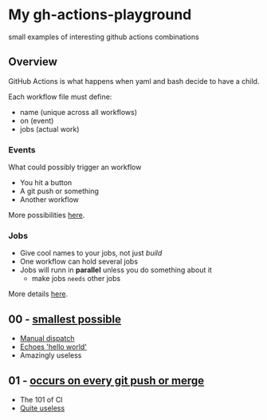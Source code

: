 # My gh-actions-playground

small examples of interesting github actions combinations

## Overview

GitHub Actions is what happens when yaml and bash decide to have a child.

Each workflow file must define:

- name (unique across all workflows)
- on (event)
- jobs (actual work)

### Events

What could possibly trigger an workflow

- You hit a button
- A git push or something
- Another workflow

More possibilities [here](https://docs.github.com/en/actions/using-workflows/events-that-trigger-workflows).

### Jobs

- Give cool names to your jobs, not just _build_
- One workflow can hold several jobs
- Jobs will runn in **parallel** unless you do something about it
  - make jobs `needs` other jobs

More details [here](https://docs.github.com/en/actions/using-jobs/using-conditions-to-control-job-execution).

## 00 - [smallest possible](.github/workflows/00-hello-world.yml)

- [Manual dispatch](https://github.com/sombriks/gh-actions-playground/actions/workflows/00-hello-world.yml)
- [Echoes 'hello world'](https://github.com/sombriks/gh-actions-playground/actions/runs/7162121699/job/19498652966#step:2:5)
- Amazingly useless

## 01 - [occurs on every git push or merge](.github/workflows/01-it-happens-on-push.yml)

- The 101 of CI
- [Quite useless](https://github.com/sombriks/gh-actions-playground/actions/runs/7162222469/job/19498893130#step:2:5)

